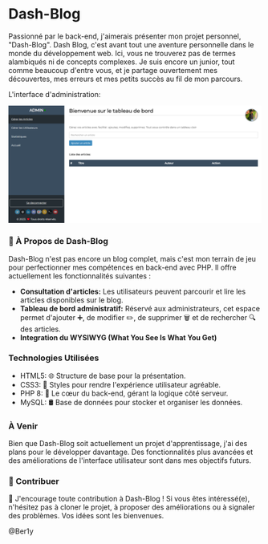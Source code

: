 # Dash-Blog
Passionné par le back-end, j'aimerais  présenter mon projet personnel, "Dash-Blog".
Dash Blog, c'est avant tout une aventure personnelle dans le monde du développement web. Ici, vous ne trouverez pas de termes alambiqués ni de concepts complexes. Je suis encore un junior, tout comme beaucoup d'entre vous, et je partage ouvertement mes découvertes, mes erreurs et mes petits succès au fil de mon parcours.

L'interface d'administration:

![dash_blog_banner](./banner.png)

### 🚀 À Propos de Dash-Blog
Dash-Blog n'est pas encore un blog complet, mais c'est mon terrain de jeu pour perfectionner mes compétences en back-end avec PHP. Il offre actuellement les fonctionnalités suivantes :

- **Consultation d'articles:** Les utilisateurs peuvent parcourir et lire les articles disponibles sur le blog.
- **Tableau de bord administratif:** Réservé aux administrateurs, cet espace permet d'ajouter ➕, de modifier ✏️, de supprimer 🗑️ et de rechercher 🔍 des articles.
- **Integration du WYSIWYG (What You See Is What You Get)**

### Technologies Utilisées
- HTML5: 🌐 Structure de base pour la présentation.
- CSS3: 🎨 Styles pour rendre l'expérience utilisateur agréable.
- PHP 8: 🐘 Le cœur du back-end, gérant la logique côté serveur.
- MySQL: 🛢️ Base de données pour stocker et organiser les données.


### À Venir
Bien que Dash-Blog soit actuellement un projet d'apprentissage, j'ai des plans pour le développer davantage. Des fonctionnalités plus avancées et des améliorations de l'interface utilisateur sont dans mes objectifs futurs.

### 👥 Contribuer
🤝 J'encourage toute contribution à Dash-Blog ! Si vous êtes intéressé(e), n'hésitez pas à cloner le projet, à proposer des améliorations ou à signaler des problèmes. Vos idées sont les bienvenues.

 @Ber1y
